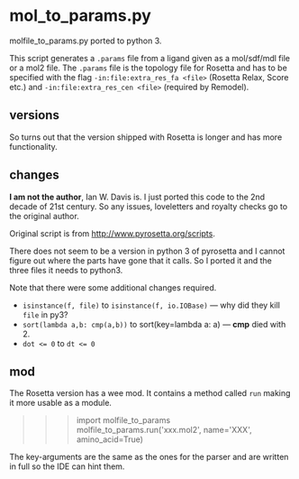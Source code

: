 # mol_to_params.py
molfile_to_params.py ported to python 3.

This script generates a `.params` file from a ligand given as a mol/sdf/mdl file or a mol2 file. The `.params` file is the topology file for Rosetta and has to be specified with the flag `-in:file:extra_res_fa <file>` (Rosetta Relax, Score etc.)  and `-in:file:extra_res_cen <file>` (required by Remodel).

## versions

So turns out that the version shipped with Rosetta is longer and has more functionality.

## changes
**I am not the author**, Ian W. Davis is. I just ported this code to the 2nd decade of 21st century.
So any issues, loveletters and royalty checks go to the original author.

Original script is from http://www.pyrosetta.org/scripts.

There does not seem to be a version in python 3 of pyrosetta and I cannot figure out where the parts have gone that it calls. So I ported it and the three files it needs to python3.

Note that there were some additional changes required.

* `isinstance(f, file)` to `isinstance(f, io.IOBase)` &mdash; why did they kill `file` in py3?
* `sort(lambda a,b: cmp(a,b))` to sort(key=lambda a: a) &mdash; __cmp__ died with 2.
* `dot <= 0` to `dt <= 0`

## mod
The Rosetta version has a wee mod. It contains a method called `run` making it more usable as a module.

>>> import molfile_to_params
>>> molfile_to_params.run('xxx.mol2', name='XXX', amino_acid=True)

The key-arguments are the same as the ones for the parser and are written in full so the IDE can hint them.

